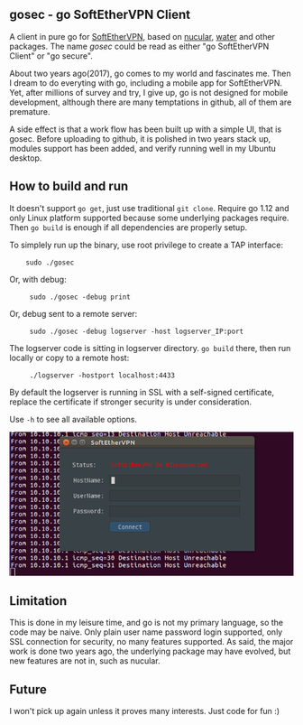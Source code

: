 gosec - go SoftEtherVPN Client
---
A client in pure go for [SoftEtherVPN](https://github.com/SoftEtherVPN/SoftEtherVPN), based on [nucular](https://github.com/aarzilli/nucular), [water](github.com/songgao/water) and other packages.
The name *gosec* could be read as either "go SoftEtherVPN Client" or "go secure".

About two years ago(2017), go comes to my world and fascinates me. Then I dream to do everyting with go, including a mobile app for SoftEtherVPN.
Yet, after millions of survey and try, I give up, go is not designed for mobile development, although there are many temptations in github, all of them are premature. 

A side effect is that a work flow has been built up with a simple UI, that is gosec. 
Before uploading to github, it is polished in two years stack up, modules support has been added, and verify running well in my Ubuntu desktop.

How to build and run
---
It doesn't support `go get`, just use traditional `git clone`.
Require go 1.12 and only Linux platform supported because some underlying packages require.
Then `go build` is enough if all dependencies are properly setup.

To simplely run up the binary, use root privilege to create a TAP interface:
```
	sudo ./gosec
```
Or, with debug:
```
	 sudo ./gosec -debug print
```
Or, debug sent to a remote server:
```
	 sudo ./gosec -debug logserver -host logserver_IP:port
```

The logserver code is sitting in logserver directory. `go build` there, then run locally or copy to a remote host:
```
	 ./logserver -hostport localhost:4433
```
By default the logserver is running in SSL with a self-signed certificate, replace the certificate if stronger security is under consideration.

Use `-h` to see all available options.

![demo](./demo.gif)

Limitation
---
This is done in my leisure time, and go is not my primary language, so the code may be naive.
Only plain user name password login supported, only SSL connection for security, no many features supported.
As said, the major work is done two years ago, the underlying package may have evolved, but new features are not in, 
such as nucular. 

Future
---
I won't pick up again unless it proves many interests. Just code for fun :) 



